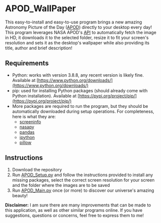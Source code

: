 # APOD_WallPaper

This easy-to-install and easy-to-use program brings a new amazing Astronomy Picture of the Day ([APOD](https://apod.nasa.gov/apod/astropix.html)) directly to your desktop every day! This program leverages NASA APOD's [API](https://github.com/nasa/apod-api) to automatically fetch the image in HD, it downloads it to the selected folder, resize it to fit your screen's resolution and sets it as the desktop's wallpaper while also providing its title, author and brief description!

## Requirements

* Python: works with version 3.8.8, any recent version is likely fine. Available at [https://www.python.org/downloads/](https://www.python.org/downloads/)
* pip: used for installing Python packages (should already come with Python installation). Available at [https://pypi.org/project/pip/](https://pypi.org/project/pip/)
* More packages are required to run the program, but they should be automatically downloaded during setup operations. For completeness, here is what they are:
  * [screeninfo](https://pypi.org/project/screeninfo/) 
  * [nasapy](https://github.com/aschleg/nasapy)
  * [pandas](https://pypi.org/project/pandas/)
  * [ipython](https://pypi.org/project/ipython/)
  * [pillow](https://pypi.org/project/Pillow/)

## Instructions

1. Download the repository
2. Run [APOD_Setup.py](APOD_Setup.py) and follow the instructions provided to install any missing packages, select the correct screen resolution for your screen and the folder where the images are to be saved
3. Run [APOD_Main.py](APOD_Main.py) once (or more) to discover our universe's amazing beauty!

**Disclaimer:** I am sure there are many improvements that can be made to this application, as well as other similar programs online. If you have suggestions, questions or concerns, feel free to express them to me!

